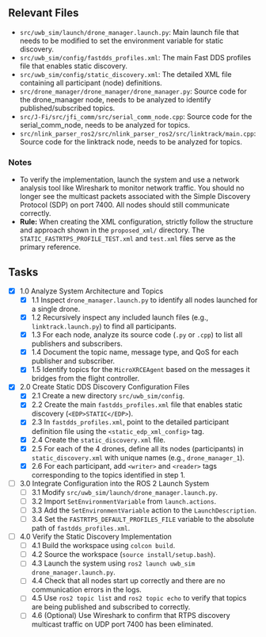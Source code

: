 ## Relevant Files

- `src/uwb_sim/launch/drone_manager.launch.py`: Main launch file that needs to be modified to set the environment variable for static discovery.
- `src/uwb_sim/config/fastdds_profiles.xml`: The main Fast DDS profiles file that enables static discovery.
- `src/uwb_sim/config/static_discovery.xml`: The detailed XML file containing all participant (node) definitions.
- `src/drone_manager/drone_manager/drone_manager.py`: Source code for the drone_manager node, needs to be analyzed to identify published/subscribed topics.
- `src/J-Fi/src/jfi_comm/src/serial_comm_node.cpp`: Source code for the serial_comm_node, needs to be analyzed for topics.
- `src/nlink_parser_ros2/src/nlink_parser_ros2/src/linktrack/main.cpp`: Source code for the linktrack node, needs to be analyzed for topics.

### Notes

- To verify the implementation, launch the system and use a network analysis tool like Wireshark to monitor network traffic. You should no longer see the multicast packets associated with the Simple Discovery Protocol (SDP) on port 7400. All nodes should still communicate correctly.
- **Rule:** When creating the XML configuration, strictly follow the structure and approach shown in the `proposed_xml/` directory. The `STATIC_FASTRTPS_PROFILE_TEST.xml` and `test.xml` files serve as the primary reference.

## Tasks

- [x] 1.0 Analyze System Architecture and Topics
  - [x] 1.1 Inspect `drone_manager.launch.py` to identify all nodes launched for a single drone.
  - [x] 1.2 Recursively inspect any included launch files (e.g., `linktrack.launch.py`) to find all participants.
  - [x] 1.3 For each node, analyze its source code (`.py` or `.cpp`) to list all publishers and subscribers.
  - [x] 1.4 Document the topic name, message type, and QoS for each publisher and subscriber.
  - [x] 1.5 Identify topics for the `MicroXRCEAgent` based on the messages it bridges from the flight controller.
- [x] 2.0 Create Static DDS Discovery Configuration Files
  - [x] 2.1 Create a new directory `src/uwb_sim/config`.
  - [x] 2.2 Create the main `fastdds_profiles.xml` file that enables static discovery (`<EDP>STATIC</EDP>`).
  - [x] 2.3 In `fastdds_profiles.xml`, point to the detailed participant definition file using the `<static_edp_xml_config>` tag.
  - [x] 2.4 Create the `static_discovery.xml` file.
  - [x] 2.5 For each of the 4 drones, define all its nodes (participants) in `static_discovery.xml` with unique names (e.g., `drone_manager_1`).
  - [x] 2.6 For each participant, add `<writer>` and `<reader>` tags corresponding to the topics identified in step 1.
- [ ] 3.0 Integrate Configuration into the ROS 2 Launch System
  - [ ] 3.1 Modify `src/uwb_sim/launch/drone_manager.launch.py`.
  - [ ] 3.2 Import `SetEnvironmentVariable` from `launch.actions`.
  - [ ] 3.3 Add the `SetEnvironmentVariable` action to the `LaunchDescription`.
  - [ ] 3.4 Set the `FASTRTPS_DEFAULT_PROFILES_FILE` variable to the absolute path of `fastdds_profiles.xml`.
- [ ] 4.0 Verify the Static Discovery Implementation
  - [ ] 4.1 Build the workspace using `colcon build`.
  - [ ] 4.2 Source the workspace (`source install/setup.bash`).
  - [ ] 4.3 Launch the system using `ros2 launch uwb_sim drone_manager.launch.py`.
  - [ ] 4.4 Check that all nodes start up correctly and there are no communication errors in the logs.
  - [ ] 4.5 Use `ros2 topic list` and `ros2 topic echo` to verify that topics are being published and subscribed to correctly.
  - [ ] 4.6 (Optional) Use Wireshark to confirm that RTPS discovery multicast traffic on UDP port 7400 has been eliminated.